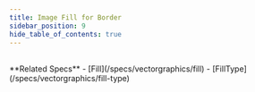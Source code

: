 ```yaml
---
title: Image Fill for Border
sidebar_position: 9
hide_table_of_contents: true
---
```


<DarumaPlayer src='https://raw.githubusercontent.com/verygoodgraphics/resource/main/feature/border/border__fill__image.daruma' />

<br />
**Related Specs**
- [Fill](/specs/vectorgraphics/fill)
- [FillType](/specs/vectorgraphics/fill-type)
